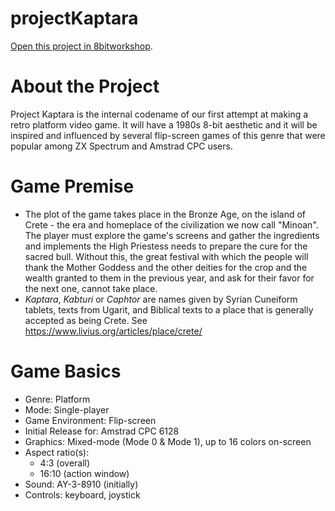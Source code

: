 projectKaptara
=====

[Open this project in 8bitworkshop](http://8bitworkshop.com/redir.html?platform=cpc.6128&githubURL=https%3A%2F%2Fgithub.com%2Fvaspervnp%2FprojectKaptara&file=main.asm).

About the Project
====
Project Kaptara is the internal codename of our first attempt at making a retro platform video game. It will have a 1980s 8-bit aesthetic and it will be inspired and influenced by several flip-screen games of this genre that were popular among ZX Spectrum and Amstrad CPC users. 

Game Premise
====
- The plot of the game takes place in the Bronze Age, on the island of Crete - the era and homeplace of the civilization we now call "Minoan". The player must explore the game's screens and gather the ingredients and implements the High Priestess needs to prepare the cure for the sacred bull. Without this, the great festival with which the people will thank the Mother Goddess and the other deities for the crop and the wealth granted to them in the previous year, and ask for their favor for the next one, cannot take place.
- *Kaptara*, *Kabturi* or *Caphtor* are names given by Syrian Cuneiform tablets, texts from Ugarit, and Biblical texts to a place that is generally accepted as being Crete. See https://www.livius.org/articles/place/crete/

Game Basics
====
- Genre: Platform
- Mode: Single-player
- Game Environment: Flip-screen
- Initial Release for: Amstrad CPC 6128
- Graphics: Mixed-mode (Mode 0 & Mode 1), up to 16 colors on-screen
- Aspect ratio(s):
  - 4:3 (overall)
  - 16:10 (action window)
- Sound: AY-3-8910 (initially)
- Controls: keyboard, joystick



